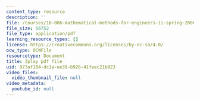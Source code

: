 ```yaml
---
content_type: resource
description: ''
file: /courses/18-086-mathematical-methods-for-engineers-ii-spring-2006/973af184dc1aee39b92641feec21b923_LtNVodIs1dI.pdf
file_size: 56752
file_type: application/pdf
learning_resource_types: []
license: https://creativecommons.org/licenses/by-nc-sa/4.0/
ocw_type: OCWFile
resourcetype: Document
title: 3play pdf file
uid: 973af184-dc1a-ee39-b926-41feec21b923
video_files:
  video_thumbnail_file: null
video_metadata:
  youtube_id: null
---
```

